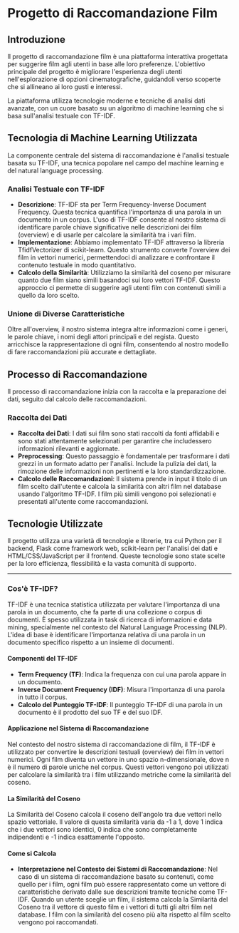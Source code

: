 # Progetto di Raccomandazione Film

## Introduzione
Il progetto di raccomandazione film è una piattaforma interattiva progettata per suggerire film agli utenti in base alle loro preferenze. L'obiettivo principale del progetto è migliorare l'esperienza degli utenti nell'esplorazione di opzioni cinematografiche, guidandoli verso scoperte che si allineano ai loro gusti e interessi.

La piattaforma utilizza tecnologie moderne e tecniche di analisi dati avanzate, con un cuore basato su un algoritmo di machine learning che si basa sull'analisi testuale con TF-IDF.

## Tecnologia di Machine Learning Utilizzata
La componente centrale del sistema di raccomandazione è l'analisi testuale basata su TF-IDF, una tecnica popolare nel campo del machine learning e del natural language processing.

### Analisi Testuale con TF-IDF
- **Descrizione**: TF-IDF sta per Term Frequency-Inverse Document Frequency. Questa tecnica quantifica l'importanza di una parola in un documento in un corpus. L'uso di TF-IDF consente al nostro sistema di identificare parole chiave significative nelle descrizioni dei film (overview) e di usarle per calcolare la similarità tra i vari film.
- **Implementazione**: Abbiamo implementato TF-IDF attraverso la libreria TfidfVectorizer di scikit-learn. Questo strumento converte l'overview dei film in vettori numerici, permettendoci di analizzare e confrontare il contenuto testuale in modo quantitativo.
- **Calcolo della Similarità**: Utilizziamo la similarità del coseno per misurare quanto due film siano simili basandoci sui loro vettori TF-IDF. Questo approccio ci permette di suggerire agli utenti film con contenuti simili a quello da loro scelto.

### Unione di Diverse Caratteristiche
Oltre all'overview, il nostro sistema integra altre informazioni come i generi, le parole chiave, i nomi degli attori principali e del regista. Questo arricchisce la rappresentazione di ogni film, consentendo al nostro modello di fare raccomandazioni più accurate e dettagliate.

## Processo di Raccomandazione
Il processo di raccomandazione inizia con la raccolta e la preparazione dei dati, seguito dal calcolo delle raccomandazioni.

### Raccolta dei Dati
- **Raccolta dei Dati**: I dati sui film sono stati raccolti da fonti affidabili e sono stati attentamente selezionati per garantire che includessero informazioni rilevanti e aggiornate.
- **Preprocessing**: Questo passaggio è fondamentale per trasformare i dati grezzi in un formato adatto per l'analisi. Include la pulizia dei dati, la rimozione delle informazioni non pertinenti e la loro standardizzazione.
- **Calcolo delle Raccomandazioni**: Il sistema prende in input il titolo di un film scelto dall'utente e calcola la similarità con altri film nel database usando l'algoritmo TF-IDF. I film più simili vengono poi selezionati e presentati all'utente come raccomandazioni.

## Tecnologie Utilizzate
Il progetto utilizza una varietà di tecnologie e librerie, tra cui Python per il backend, Flask come framework web, scikit-learn per l'analisi dei dati e HTML/CSS/JavaScript per il frontend. Queste tecnologie sono state scelte per la loro efficienza, flessibilità e la vasta comunità di supporto.

---

### Cos'è TF-IDF?
TF-IDF è una tecnica statistica utilizzata per valutare l'importanza di una parola in un documento, che fa parte di una collezione o corpus di documenti. È spesso utilizzata in task di ricerca di informazioni e data mining, specialmente nel contesto del Natural Language Processing (NLP). L'idea di base è identificare l'importanza relativa di una parola in un documento specifico rispetto a un insieme di documenti.

#### Componenti del TF-IDF
- **Term Frequency (TF)**: Indica la frequenza con cui una parola appare in un documento.
- **Inverse Document Frequency (IDF)**: Misura l'importanza di una parola in tutto il corpus.
- **Calcolo del Punteggio TF-IDF**: Il punteggio TF-IDF di una parola in un documento è il prodotto del suo TF e del suo IDF.

#### Applicazione nel Sistema di Raccomandazione
Nel contesto del nostro sistema di raccomandazione di film, il TF-IDF è utilizzato per convertire le descrizioni testuali (overview) dei film in vettori numerici. Ogni film diventa un vettore in uno spazio n-dimensionale, dove n è il numero di parole uniche nel corpus. Questi vettori vengono poi utilizzati per calcolare la similarità tra i film utilizzando metriche come la similarità del coseno.

#### La Similarità del Coseno
La Similarità del Coseno calcola il coseno dell'angolo tra due vettori nello spazio vettoriale. Il valore di questa similarità varia da -1 a 1, dove 1 indica che i due vettori sono identici, 0 indica che sono completamente indipendenti e -1 indica esattamente l'opposto.

#### Come si Calcola
- **Interpretazione nel Contesto dei Sistemi di Raccomandazione**: Nel caso di un sistema di raccomandazione basato su contenuti, come quello per i film, ogni film può essere rappresentato come un vettore di caratteristiche derivato dalle sue descrizioni tramite tecniche come TF-IDF. Quando un utente sceglie un film, il sistema calcola la Similarità del Coseno tra il vettore di questo film e i vettori di tutti gli altri film nel database. I film con la similarità del coseno più alta rispetto al film scelto vengono poi raccomandati.
